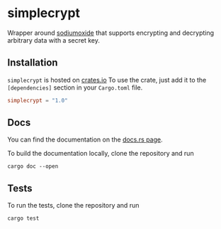 # simplecrypt

Wrapper around [sodiumoxide](https://github.com/sodiumoxide/sodiumoxide) that supports encrypting and
decrypting arbitrary data with a secret key.

## Installation

`simplecrypt` is hosted on [crates.io](https://crates.io/crates/simplecrypt) To use the crate, 
just add it to the `[dependencies]` section in your `Cargo.toml` file.

```toml
simplecrypt = "1.0"
```

## Docs

You can find the documentation on the [docs.rs page](https://docs.rs/simplecrypt/1.0.2/simplecrypt/).

To build the documentation locally, clone the repository and run 

```shell script
cargo doc --open
```

## Tests

To run the tests, clone the repository and run

```shell script
cargo test
```
